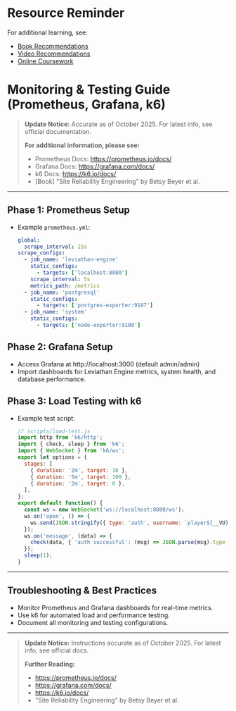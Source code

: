 # Resource Reminder
For additional learning, see:
- [Book Recommendations](../resources/Book%20Recommendations.md)
- [Video Recommendations](../resources/Video%20Recommendations.md)
- [Online Coursework](../resources/Online%20Coursework.md)

# Monitoring & Testing Guide (Prometheus, Grafana, k6)

> **Update Notice:** Accurate as of October 2025. For latest info, see official documentation.
> 
> **For additional information, please see:**
> - Prometheus Docs: https://prometheus.io/docs/
> - Grafana Docs: https://grafana.com/docs/
> - k6 Docs: https://k6.io/docs/
> - [Book] "Site Reliability Engineering" by Betsy Beyer et al.

---

## Phase 1: Prometheus Setup

- Example `prometheus.yml`:
  ```yaml
  global:
    scrape_interval: 15s
  scrape_configs:
    - job_name: 'leviathan-engine'
      static_configs:
        - targets: ['localhost:8080']
      scrape_interval: 5s
      metrics_path: /metrics
    - job_name: 'postgresql'
      static_configs:
        - targets: ['postgres-exporter:9187']
    - job_name: 'system'
      static_configs:
        - targets: ['node-exporter:9100']
  ```

## Phase 2: Grafana Setup

- Access Grafana at http://localhost:3000 (default admin/admin)
- Import dashboards for Leviathan Engine metrics, system health, and database performance.

## Phase 3: Load Testing with k6

- Example test script:
  ```javascript
  // scripts/load-test.js
  import http from 'k6/http';
  import { check, sleep } from 'k6';
  import { WebSocket } from 'k6/ws';
  export let options = {
    stages: [
      { duration: '2m', target: 10 },
      { duration: '5m', target: 100 },
      { duration: '2m', target: 0 },
    ],
  };
  export default function() {
    const ws = new WebSocket('ws://localhost:8080/ws');
    ws.on('open', () => {
      ws.send(JSON.stringify({ type: 'auth', username: `player${__VU}`, token: 'test-token' }));
    });
    ws.on('message', (data) => {
      check(data, { 'auth successful': (msg) => JSON.parse(msg).type === 'auth-ok', });
    });
    sleep(1);
  }
  ```

---

## Troubleshooting & Best Practices
- Monitor Prometheus and Grafana dashboards for real-time metrics.
- Use k6 for automated load and performance testing.
- Document all monitoring and testing configurations.

---

> **Update Notice:** Instructions accurate as of October 2025. For latest info, see official docs.
> 
> **Further Reading:**
> - https://prometheus.io/docs/
> - https://grafana.com/docs/
> - https://k6.io/docs/
> - "Site Reliability Engineering" by Betsy Beyer et al.
